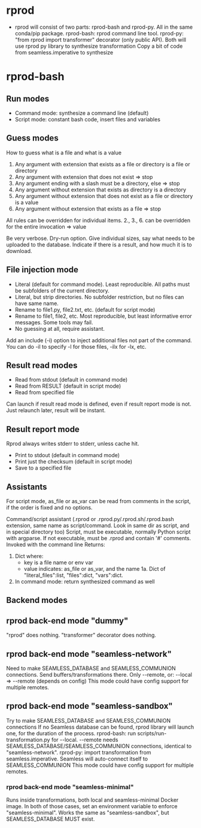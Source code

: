 # rprod

- rprod will consist of two parts: rprod-bash and rprod-py. All in the same conda/pip package.
  rprod-bash: rprod command line tool.
  rprod-py: "from rprod import transformer" decorator (only public API).
  Both will use rprod py library to synthesize transformation
  Copy a bit of code from seamless.imperative to synthesize

# rprod-bash

## Run modes

- Command mode: synthesize a command line (default)
- Script mode: constant bash code, insert files and variables

## Guess modes

How to guess what is a file and what is a value

1. Any argument with extension that exists as a file or directory is a file or directory
2. Any argument with extension that does not exist => stop
3. Any argument ending with a slash must be a directory, else => stop
4. Any argument without extension that exists as directory is a directory
5. Any argument without extension that does not exist as a file or directory is a value
6. Any argument without extension that exists as a file => stop

All rules can be overridden for individual items.
2., 3., 6. can be overridden for the entire invocation => value

Be very verbose. Dry-run option. Give individual sizes, say what needs to be uploaded to the database.
Indicate if there is a result, and how much it is to download.

## File injection mode

- Literal (default for command mode). Least reproducible. All paths must be subfolders of the current directory.
- Literal, but strip directories. No subfolder restriction, but no files can have same name.
- Rename to file1.py, file2.txt, etc. (default for script mode)
- Rename to file1, file2, etc. Most reproducible, but least informative error messages. Some tools may fail.
- No guessing at all, require assistant.

Add an include (-i) option to inject additional files not part of the command. You can do -il to specify -l for those files, -ilx for -lx, etc.

## Result read modes

- Read from stdout (default in command mode)
- Read from RESULT (default in script mode)
- Read from specified file

Can launch if result read mode is defined, even if result report mode is not. Just relaunch later, result will be instant.

## Result report mode

Rprod always writes stderr to stderr, unless cache hit.

- Print to stdout (default in command mode)
- Print just the checksum (default in script mode)
- Save to a specified file

## Assistants

For script mode, as_file or as_var can be read from comments in the script, if the order is fixed and no options.

Command/script assistant (.rprod or .rprod.py/.rprod.sh/.rprod.bash extension, same name as script/command. Look in same dir as script, and in special directory too)
Script, must be executable, normally Python script with argparse.
If not executable, must be .rprod and contain '#' comments.
Invoked with the command line
Returns:

1. Dict where:
    - key is a file name or env var
    - value indicates: as_file or as_var, and the name
1a. Dict of "literal_files":list, "files":dict, "vars":dict.
2. In command mode: return synthesized command as well


## Backend modes

## rprod back-end mode "dummy"

"rprod" does nothing. "transformer" decorator does nothing.

## rprod back-end mode "seamless-network"

Need to make SEAMLESS_DATABASE and SEAMLESS_COMMUNION connections.
Send buffers/transformations there.
Only --remote, or: --local => --remote  (depends on config)
This mode could have config support for multiple remotes.

## rprod back-end mode "seamless-sandbox"

Try to make SEAMLESS_DATABASE and SEAMLESS_COMMUNION connections
If no Seamless database can be found, rprod library will launch one, for the duration of the process.
rprod-bash: run scripts/run-transformation.py for --local. --remote needs
SEAMLESS_DATABASE/SEAMLESS_COMMUNION connections, identical to "seamless-network".
rprod-py: import transformation from seamless.imperative. Seamless will auto-connect itself to SEAMLESS_COMMUNION
This mode could have config support for multiple remotes.

### rprod back-end mode "seamless-minimal"

Runs inside transformations, both local and seamless-minimal Docker image.
In both of those cases, set an environment variable to enforce "seamless-minimal".
Works the same as "seamless-sandbox", but SEAMLESS_DATABASE MUST exist.